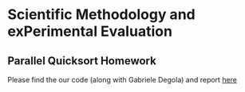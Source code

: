 # Scientific Methodology and exPerimental Evaluation

## Parallel Quicksort Homework

Please find the our code (along with Gabriele Degola) and report [here](https://github.com/gabridego/M2R-ParallelQuicksort/)  
